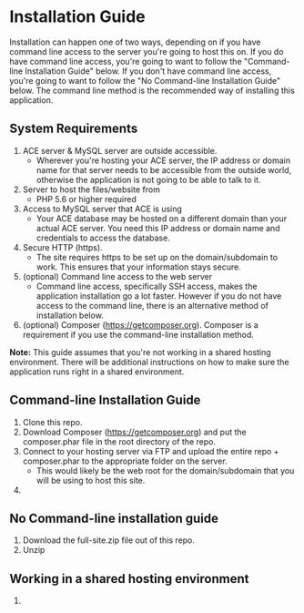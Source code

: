# Installation Guide

Installation can happen one of two ways, depending on if you have command line access to the server you're going to host
this on. If you do have command line access, you're going to want to follow the "Command-line Installation Guide" below.
If you don't have command line access, you're going to want to follow the "No Command-line Installation Guide" below.
The command line method is the recommended way of installing this application.

## System Requirements
1. ACE server & MySQL server are outside accessible.
   * Wherever you're hosting your ACE server, the IP address or domain name for that server needs to be accessible from
   the outside world, otherwise the application is not going to be able to talk to it.
2. Server to host the files/website from
   * PHP 5.6 or higher required
3. Access to MySQL server that ACE is using
   * Your ACE database may be hosted on a different domain than your actual ACE server. You need this IP address or domain
   name and credentials to access the database. 
4. Secure HTTP (https).
   * The site requires https to be set up on the domain/subdomain to work. This ensures that your information stays secure.
5. (optional) Command line access to the web server
   * Command line access, specifically SSH access, makes the application installation go a lot faster. However if
   you do not have access to the command line, there is an alternative method of installation below.
6. (optional) Composer (https://getcomposer.org). Composer is a requirement if you use the command-line installation method.
   
**Note:** This guide assumes that you're not working in a shared hosting environment. There will be additional instructions
 on how to make sure the application runs right in a shared environment.

## Command-line Installation Guide
1. Clone this repo.
2. Download Composer (https://getcomposer.org) and put the composer.phar file in the root directory of the repo.
3. Connect to your hosting server via FTP and upload the entire repo + composer.phar to the appropriate folder on the server.
   * This would likely be the web root for the domain/subdomain that you will be using to host this site.
4. 

## No Command-line installation guide
1. Download the full-site.zip file out of this repo.
2. Unzip 

## Working in a shared hosting environment
1. 